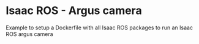 # Isaac ROS - Argus camera

Example to setup a Dockerfile with all Isaac ROS packages to run an Isaac ROS argus camera
